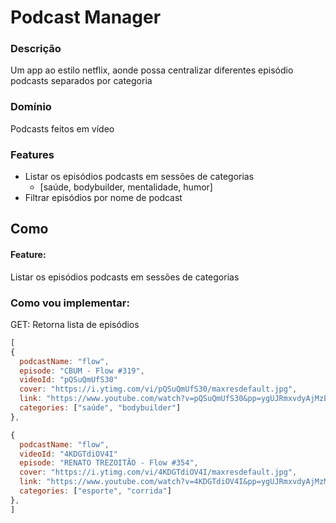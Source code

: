 # Podcast Manager

### Descrição

Um app ao estilo netflix, aonde possa centralizar diferentes episódio podcasts separados por categoria

### Domínio

Podcasts feitos em vídeo

### Features

- Listar os episódios podcasts em sessões de categorias
  - [saúde, bodybuilder, mentalidade, humor]
- Filtrar episódios por nome de podcast

## Como

#### Feature:

Listar os episódios podcasts em sessões de categorias

### Como vou implementar:

GET: Retorna lista de episódios

```js
[
{
  podcastName: "flow",
  episode: "CBUM - Flow #319",
  videoId: "pQSuQmUfS30"
  cover: "https://i.ytimg.com/vi/pQSuQmUfS30/maxresdefault.jpg",
  link: "https://www.youtube.com/watch?v=pQSuQmUfS30&pp=ygUJRmxvdyAjMzE5",
  categories: ["saúde", "bodybuilder"]
},

{
  podcastName: "flow",
  videoId: "4KDGTdiOV4I"
  episode: "RENATO TREZOITÃO - Flow #354",
  cover: "https://i.ytimg.com/vi/4KDGTdiOV4I/maxresdefault.jpg",
  link: "https://www.youtube.com/watch?v=4KDGTdiOV4I&pp=ygUJRmxvdyAjMzM5",
  categories: ["esporte", "corrida"]
},
]

```
